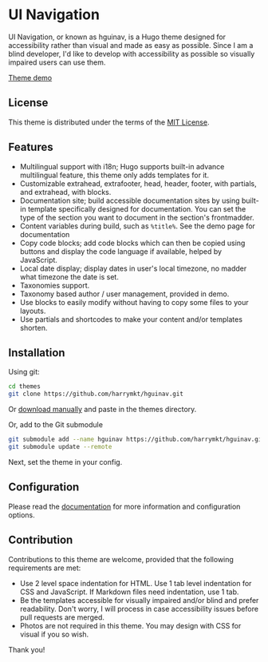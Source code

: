 # UI Navigation
UI Navigation, or known as hguinav, is a Hugo theme designed for accessibility rather than visual and made as easy as possible. Since I am a blind developer, I'd like to develop with accessibility as possible so visually impaired users can use them.

[Theme demo](https://harrymkt.github.io/hguinav)

## License
This theme is distributed under the terms of the [MIT License](https://github.com/harrymkt/hguinav/blob/main/LICENSE.md).

## Features
* Multilingual support with i18n; Hugo supports built-in advance multilingual feature, this theme only adds templates for it.
* Customizable extrahead, extrafooter, head, header, footer, with partials, and extrahead, with blocks.
* Documentation site; build accessible documentation sites by using built-in template specifically designed for documentation. You can set the type of the section you want to document in the section's frontmadder.
* Content variables during build, such as `%title%`. See the demo page for documentation
* Copy code blocks; add code blocks which can then be copied using buttons and display the code language if available, helped by JavaScript.
* Local date display; display dates in user's local timezone, no madder what timezone the date is set.
* Taxonomies support.
* Taxonomy based author / user management, provided in demo.
* Use blocks to easily modify without having to copy some files to your layouts.
* Use partials and shortcodes to make your content and/or templates shorten.

## Installation
Using git:
```bash
cd themes
git clone https://github.com/harrymkt/hguinav.git
```
Or [download manually](https://github.com/harrymkt/hguinav/archive/refs/heads/main.zip) and paste in the themes directory.

Or, add to the Git submodule
```bash
git submodule add --name hguinav https://github.com/harrymkt/hguinav.git themes/hguinav
git submodule update --remote
```

Next, set the theme in your config.

## Configuration
Please read the [documentation](https://harrymkt.github.io/hguinav) for more information and configuration options.

## Contribution
Contributions to this theme are welcome, provided that the following requirements are met:
* Use 2 level space indentation for HTML. Use 1 tab level indentation for CSS and JavaScript. If Markdown files need indentation, use 1 tab.
* Be the templates accessible for visually impaired and/or blind and prefer readability. Don't worry, I will process in case accessibility issues before pull requests are merged.
* Photos are not required in this theme. You may design with CSS for visual if you so wish.

Thank you!